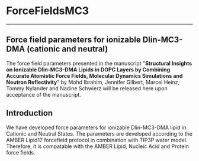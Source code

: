 # ForceFieldsMC3
-------------------------------------------------------------------------
Force field parameters for ionizable Dlin-MC3-DMA (cationic and neutral)
-------------------------------------------------------------------------
The force field parameters presented in the manuscript "**Structural Insights on Ionizable Dlin-MC3-DMA Lipids in DOPC Layers by Combining Accurate Atomistic Force Fields, Molecular Dynamics Simulations and Neutron Reflectivity**" by Mohd Ibrahim, Jennifer Gilbert, Marcel Heinz, Tommy Nylander and Nadine Schwierz will be released here upon acceptance of the manuscript.


## Introduction
We have developed force parameters for ionizable Dlin-MC3-DMA lipid in Cationic and Neutral States. The parameters are developed according to the AMBER Lipid17 forcefield protocol in combination with TIP3P water model. Therefore, it is compatable with the AMBER Lipid, Nucleic Acid and Protein force fields.
